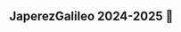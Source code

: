 ## JaperezGalileo 2024-2025 👋

<!--
**JaperezGalileo/JaperezGalileo** is a ✨ _special_ ✨ repository because its `README.md` (this file) appears on your GitHub profile.

Es el repositorio del curso JaperezGalileo 2024-2025 :

- 🔭 I’m currently working on ...
- 🌱 I’m currently learning ...
- 👯 I’m looking to collaborate on ...
- 🤔 I’m looking for help with ...
- 💬 Ask me about ...
- 📫 How to reach me: ...
- 😄 Pronouns: ...
- ⚡ Fun fact: ...
-->
